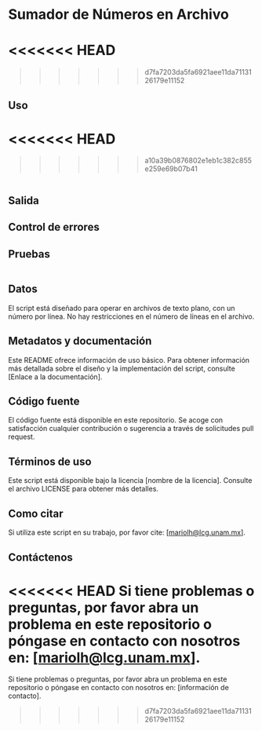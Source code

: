 # Sumador de Números en Archivo

<<<<<<< HEAD
=======

>>>>>>> d7fa7203da5fa6921aee11da7113126179e11152

## Uso

<<<<<<< HEAD
=======

>>>>>>> a10a39b0876802e1eb1c382c855e259e69b07b41

```

```


## Salida



## Control de errores



## Pruebas

```
```

## Datos

El script está diseñado para operar en archivos de texto plano, con un número por línea. No hay restricciones en el número de líneas en el archivo.

## Metadatos y documentación

Este README ofrece información de uso básico. Para obtener información más detallada sobre el diseño y la implementación del script, consulte [Enlace a la documentación].

## Código fuente

El código fuente está disponible en este repositorio. Se acoge con satisfacción cualquier contribución o sugerencia a través de solicitudes pull request.

## Términos de uso

Este script está disponible bajo la licencia [nombre de la licencia]. Consulte el archivo LICENSE para obtener más detalles.

## Como citar

Si utiliza este script en su trabajo, por favor cite: [mariolh@lcg.unam.mx].

## Contáctenos

<<<<<<< HEAD
Si tiene problemas o preguntas, por favor abra un problema en este repositorio o póngase en contacto con nosotros en: [mariolh@lcg.unam.mx].
=======
Si tiene problemas o preguntas, por favor abra un problema en este repositorio o póngase en contacto con nosotros en: [información de contacto].
>>>>>>> d7fa7203da5fa6921aee11da7113126179e11152

